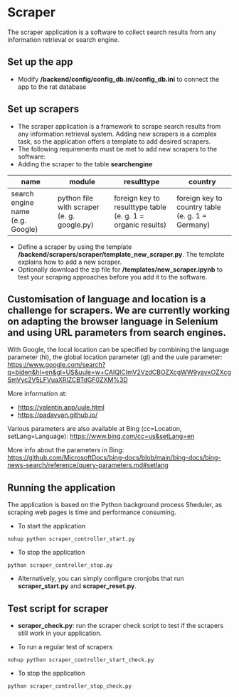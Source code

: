 # Scraper
The scraper application is a software to collect search results from any information retrieval or search engine. 

## Set up the app

- Modify **/backend/config/config_db.ini/config_db.ini** to connect the app to the rat database

## Set up scrapers

- The scraper application is a framework to scrape search results from any information retrieval system. Adding new scrapers is a complex task, so the application offers a template to add desired scrapers.
- The following requirements must be met to add new scrapers to the software:
- Adding the scraper to the table **searchengine**
  
| name | module | resulttype | country |
|--------------------|--------------------------|---------------------------------|------------------------------|
| search engine name<br/>(e.g. Google) | python file with scraper<br/>(e. g. google.py) | foreign key to resulttype table<br/>(e. g. 1 = organic results) | foreign key to country table<br/>(e. g. 1 = Germany) |

- Define a scraper by using the template **/backend/scrapers/scraper/template_new_scraper.py**. The template explains how to add a new scraper.
- Optionally download the zip file for **/templates/new_scraper.ipynb** to test your scraping approaches before you add it to the software.

## Customisation of language and location is a challenge for scrapers. We are currently working on adapting the browser language in Selenium and using URL parameters from search engines. 

With Google, the local location can be specified by combining the language parameter (hl), the global location parameter (gl) and the uule parameter:
https://www.google.com/search?q=biden&hl=en&gl=US&uule=w+CAIQICImV2VzdCBOZXcgWW9yayxOZXcgSmVyc2V5LFVuaXRlZCBTdGF0ZXM%3D

More information at:
- https://valentin.app/uule.html
- https://padavvan.github.io/

Various parameters are also available at Bing (cc=Location, setLang=Language): https://www.bing.com/cc=us&setLang=en

More info about the parameters in Bing:
https://github.com/MicrosoftDocs/bing-docs/blob/main/bing-docs/bing-news-search/reference/query-parameters.md#setlang


## Running the application

The application is based on the Python background process Sheduler, as scraping web pages is time and performance consuming.

- To start the application
```
nohup python scraper_controller_start.py
```

- To stop the application
```
python scraper_controller_stop.py
```

- Alternatively, you can simply configure cronjobs that run **scraper_start.py** and **scraper_reset.py**.

## Test script for scraper
- **scraper_check.py**: run the scraper check script to test if the scrapers still work in your application.

- To run a regular test of scrapers
```
nohup python scraper_controller_start_check.py
```
- To stop the application
```
python scraper_controller_stop_check.py
```

